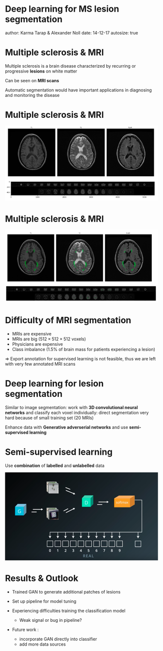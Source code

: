 Deep learning for MS lesion segmentation
========================================================
author: Karma Tarap & Alexander Noll
date: 14-12-17
autosize: true


Multiple sclerosis & MRI
========================================================

Multiple sclerosis is a brain disease characterized by recurring or progressive **lesions** on white matter

Can be seen on **MRI scans**

Automatic segmentation would have important applications in diagnosing and monitoring the disease

Multiple sclerosis & MRI
========================================================

![](./lesion_unlabelled.png)
![](./lesion_3d_unlabelled.png)


Multiple sclerosis & MRI
========================================================

![](./lesion.png)
![](lesion_3d_labelled.png)

Difficulty of MRI segmentation
========================================================

+ MRIs are expensive
+ MRIs are big ($512 \times 512 \times 512$ voxels)
+ Physicians are expensive
+ Class imbalance (1.5% of brain mass for patients experiencing a lesion)

$\Longrightarrow$ Export annotation for supervised learning is not feasible, thus we are left with very few annotated MRI scans


Deep learning for lesion segmentation
========================================================

Similar to image segmentation: work with **3D convolutional neural networks** and classify each voxel individually: direct segmentation very hard because of small training set (20 MRIs)

Enhance data with **Generative adverserial networks** and use **semi-supervised learning**

Semi-supervised learning
========================================================

Use **combination** of **labelled** and **unlabelled** data

![](./ssl.png)

Results & Outlook
========================================================

- Trained GAN to generate additional patches of lesions
- Set up pipeline for model tuning
- Experiencing difficulties training the classification model
  - Weak signal or bug in pipeline?

- Future work :
  - incorporate GAN directly into classifier
  - add more data sources
